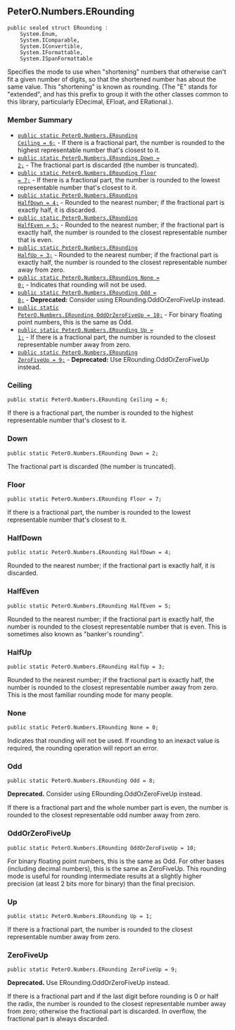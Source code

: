 ## PeterO.Numbers.ERounding

    public sealed struct ERounding :
        System.Enum,
        System.IComparable,
        System.IConvertible,
        System.IFormattable,
        System.ISpanFormattable

Specifies the mode to use when "shortening" numbers that otherwise can't fit a given number of digits, so that the shortened number has about the same value. This "shortening" is known as rounding. (The "E" stands for "extended", and has this prefix to group it with the other classes common to this library, particularly EDecimal, EFloat, and ERational.).

### Member Summary
* <code>[public static PeterO.Numbers.ERounding Ceiling = 6;](#Ceiling)</code> - If there is a fractional part, the number is rounded to the highest representable number that's closest to it.
* <code>[public static PeterO.Numbers.ERounding Down = 2;](#Down)</code> - The fractional part is discarded (the number is truncated).
* <code>[public static PeterO.Numbers.ERounding Floor = 7;](#Floor)</code> - If there is a fractional part, the number is rounded to the lowest representable number that's closest to it.
* <code>[public static PeterO.Numbers.ERounding HalfDown = 4;](#HalfDown)</code> - Rounded to the nearest number; if the fractional part is exactly half, it is discarded.
* <code>[public static PeterO.Numbers.ERounding HalfEven = 5;](#HalfEven)</code> - Rounded to the nearest number; if the fractional part is exactly half, the number is rounded to the closest representable number that is even.
* <code>[public static PeterO.Numbers.ERounding HalfUp = 3;](#HalfUp)</code> - Rounded to the nearest number; if the fractional part is exactly half, the number is rounded to the closest representable number away from zero.
* <code>[public static PeterO.Numbers.ERounding None = 0;](#None)</code> - Indicates that rounding will not be used.
* <code>[public static PeterO.Numbers.ERounding Odd = 8;](#Odd)</code> - <b>Deprecated:</b> Consider using ERounding.OddOrZeroFiveUp instead.
* <code>[public static PeterO.Numbers.ERounding OddOrZeroFiveUp = 10;](#OddOrZeroFiveUp)</code> - For binary floating point numbers, this is the same as Odd.
* <code>[public static PeterO.Numbers.ERounding Up = 1;](#Up)</code> - If there is a fractional part, the number is rounded to the closest representable number away from zero.
* <code>[public static PeterO.Numbers.ERounding ZeroFiveUp = 9;](#ZeroFiveUp)</code> - <b>Deprecated:</b> Use ERounding.OddOrZeroFiveUp instead.

<a id="Ceiling"></a>
### Ceiling

    public static PeterO.Numbers.ERounding Ceiling = 6;

If there is a fractional part, the number is rounded to the highest representable number that's closest to it.

<a id="Down"></a>
### Down

    public static PeterO.Numbers.ERounding Down = 2;

The fractional part is discarded (the number is truncated).

<a id="Floor"></a>
### Floor

    public static PeterO.Numbers.ERounding Floor = 7;

If there is a fractional part, the number is rounded to the lowest representable number that's closest to it.

<a id="HalfDown"></a>
### HalfDown

    public static PeterO.Numbers.ERounding HalfDown = 4;

Rounded to the nearest number; if the fractional part is exactly half, it is discarded.

<a id="HalfEven"></a>
### HalfEven

    public static PeterO.Numbers.ERounding HalfEven = 5;

Rounded to the nearest number; if the fractional part is exactly half, the number is rounded to the closest representable number that is even. This is sometimes also known as "banker's rounding".

<a id="HalfUp"></a>
### HalfUp

    public static PeterO.Numbers.ERounding HalfUp = 3;

Rounded to the nearest number; if the fractional part is exactly half, the number is rounded to the closest representable number away from zero. This is the most familiar rounding mode for many people.

<a id="None"></a>
### None

    public static PeterO.Numbers.ERounding None = 0;

Indicates that rounding will not be used. If rounding to an inexact value is required, the rounding operation will report an error.

<a id="Odd"></a>
### Odd

    public static PeterO.Numbers.ERounding Odd = 8;

<b>Deprecated.</b> Consider using ERounding.OddOrZeroFiveUp instead.

If there is a fractional part and the whole number part is even, the number is rounded to the closest representable odd number away from zero.

<a id="OddOrZeroFiveUp"></a>
### OddOrZeroFiveUp

    public static PeterO.Numbers.ERounding OddOrZeroFiveUp = 10;

For binary floating point numbers, this is the same as Odd. For other bases (including decimal numbers), this is the same as ZeroFiveUp. This rounding mode is useful for rounding intermediate results at a slightly higher precision (at least 2 bits more for binary) than the final precision.

<a id="Up"></a>
### Up

    public static PeterO.Numbers.ERounding Up = 1;

If there is a fractional part, the number is rounded to the closest representable number away from zero.

<a id="ZeroFiveUp"></a>
### ZeroFiveUp

    public static PeterO.Numbers.ERounding ZeroFiveUp = 9;

<b>Deprecated.</b> Use ERounding.OddOrZeroFiveUp instead.

If there is a fractional part and if the last digit before rounding is 0 or half the radix, the number is rounded to the closest representable number away from zero; otherwise the fractional part is discarded. In overflow, the fractional part is always discarded.
